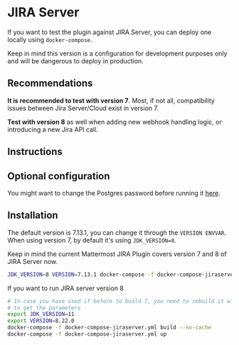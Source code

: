 # JIRA Server

If you want to test the plugin against JIRA Server, you can deploy one locally using `docker-compose`.

Keep in mind this version is a configuration for development purposes only and will be dangerous to deploy in production.

## Recommendations

**It is recommended to test with version 7**. Most, if not all, compatibility issues between Jira Server/Cloud exist in version 7.

**Test with version 8** as well when adding new webhook handling logic, or introducing a new Jira API call.

## Instructions

## Optional configuration

You might want to change the Postgres password before running it [here](https://github.com/mattermost/mattermost-plugin-jira/blob/master/docker-compose-jiraserver.yml#L33).

## Installation

The default version is 7.13.1, you can change it through the `VERSION ENVVAR`. When using version 7, by default it's using `JDK_VERSION=8`.

Keep in mind the current Mattermost JIRA Plugin covers version 7 and 8 of JIRA Server now.

```bash
JDK_VERSION=8 VERSION=7.13.1 docker-compose -f docker-compose-jiraserver.yml up
```

If you want to run JIRA server version 8

```bash
# In case you have used if before to build 7, you need to rebuild it without the cache
# to get the parameters
export JDK_VERSION=11
export VERSION=8.22.0
docker-compose -f docker-compose-jiraserver.yml build --no-cache
docker-compose -f docker-compose-jiraserver.yml up
```
